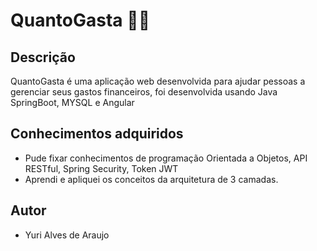 # QuantoGasta 🚀🚀

## Descrição
 QuantoGasta é uma aplicação web desenvolvida para ajudar pessoas a  gerenciar seus gastos financeiros, foi desenvolvida usando Java SpringBoot, MYSQL e Angular

## Conhecimentos adquiridos <br>
 * Pude fixar conhecimentos de programação Orientada a Objetos, API RESTful, Spring Security, Token JWT
 * Aprendi e apliquei os conceitos da arquitetura de 3 camadas.

## Autor
* Yuri Alves de Araujo
